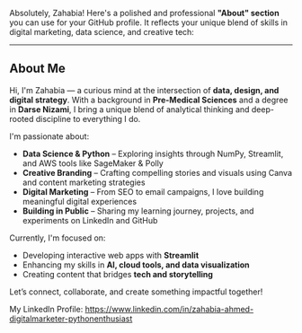 Absolutely, Zahabia! Here's a polished and professional **"About" section** you can use for your GitHub profile. It reflects your unique blend of skills in digital marketing, data science, and creative tech:

---

##  About Me

Hi, I'm Zahabia — a curious mind at the intersection of **data, design, and digital strategy**. With a background in **Pre-Medical Sciences** and a degree in **Darse Nizami**, I bring a unique blend of analytical thinking and deep-rooted discipline to everything I do.

I'm passionate about:
-  **Data Science & Python** – Exploring insights through NumPy, Streamlit, and AWS tools like SageMaker & Polly  
-  **Creative Branding** – Crafting compelling stories and visuals using Canva and content marketing strategies  
-  **Digital Marketing** – From SEO to email campaigns, I love building meaningful digital experiences  
-  **Building in Public** – Sharing my learning journey, projects, and experiments on LinkedIn and GitHub  

Currently, I'm focused on:
-  Developing interactive web apps with **Streamlit**
-  Enhancing my skills in **AI, cloud tools, and data visualization**
-  Creating content that bridges **tech and storytelling**

Let’s connect, collaborate, and create something impactful together!

My LinkedIn Profile: https://www.linkedin.com/in/zahabia-ahmed-digitalmarketer-pythonenthusiast

